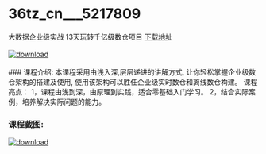 # 36tz_cn___5217809
大数据企业级实战 13天玩转千亿级数仓项目
[下载地址](http://www.36tz.cn/article/5217809 "下载地址")
<br/></br>[![download](http://36tz.cn/muke_img/2021_01_1-87.png "下载地址")](http://www.36tz.cn/article/5217809 "下载地址")
<br/></br>### 课程介绍:
本课程采用由浅入深,层层递进的讲解方式, 让你轻松掌握企业级数仓架构的搭建及使用, 使用该架构可以胜任企业级实时数仓和离线数仓构建。
课程亮点：
1，课程由浅到深，由原理到实践，适合零基础入门学习。
2，结合实际案例，培养解决实际问题的能力。

### 课程截图:
[![download](http://36tz.cn/muke_img/2021_01_2-102.png "下载地址")](http://www.36tz.cn/article/5217809 "下载地址")
